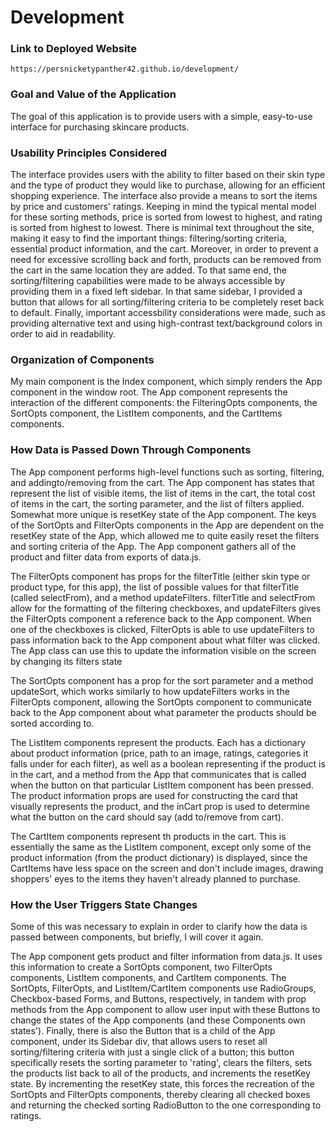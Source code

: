 # Development

### Link to Deployed Website
`https://persnicketypanther42.github.io/development/`

### Goal and Value of the Application
The goal of this application is to provide users with a simple, easy-to-use interface for purchasing skincare products. 

### Usability Principles Considered
The interface provides users with the ability to filter based on their skin type and the type of product they would like to purchase, allowing for an efficient shopping experience. The interface also provide a means to sort the items by price and customers' ratings. Keeping in mind the typical mental model for these sorting methods, price is sorted from lowest to highest, and rating is sorted from highest to lowest. There is minimal text throughout the site, making it easy to find the important things: filtering/sorting criteria, essential product information, and the cart. Moreover, in order to prevent a need for excessive scrolling back and forth, products can be removed from the cart in the same location they are added. To that same end, the sorting/filtering capabilities were made to be always accessible by providing them in a fixed left sidebar. In that same sidebar, I provided a button that allows for all sorting/filtering criteria to be completely reset back to default. Finally, important accessbility considerations were made, such as providing alternative text and using high-contrast text/background colors in order to aid in readability.

### Organization of Components
My main component is the Index component, which simply renders the App component in the window root. The App component represents the interaction of the different components: the FilteringOpts components, the SortOpts component, the ListItem components, and the CartItems components. 

### How Data is Passed Down Through Components

The App component performs high-level functions such as sorting, filtering, and addingto/removing from the cart. The App component has states that represent the list of visible items, the list of items in the cart, the total cost of items in the cart, the sorting parameter, and the list of filters applied. Somewhat more unique is resetKey state of the App component. The keys of the SortOpts and FilterOpts components in the App are dependent on the resetKey state of the App, which allowed me to quite easily reset the filters and sorting criteria of the App. The App component gathers all of the product and filter data from exports of data.js.

The FilterOpts component has props for the filterTitle (either skin type or product type, for this app), the list of possible values for that filterTitle (called selectFrom), and a method updateFilters. filterTitle and selectFrom allow for the formatting of the filtering checkboxes, and updateFilters gives the FilterOpts component a reference back to the App component. When one of the checkboxes is clicked, FilterOpts is able to use updateFilters to pass information back to the App component about what filter was clicked. The App class can use this to update the information visible on the screen by changing its filters state

The SortOpts component has a prop for the sort parameter and a method updateSort, which works similarly to how updateFilters works in the FilterOpts component, allowing the SortOpts component to communicate back to the App component about what parameter the products should be sorted according to.

The ListItem components represent the products. Each has a dictionary about product information (price, path to an image, ratings, categories it falls under for each filter), as well as a boolean representing if the product is in the cart, and a method from the App that communicates that is called when the button on that particular ListItem component has been pressed. The product information props are used for constructing the card that visually represents the product, and the inCart prop is used to determine what the button on the card should say (add to/remove from cart).

The CartItem components represent th products in the cart. This is essentially the same as the ListItem component, except only some of the product information (from the product dictionary) is displayed, since the CartItems have less space on the screen and don't include images, drawing shoppers' eyes to the items they haven't already planned to purchase.

### How the User Triggers State Changes

Some of this was necessary to explain in order to clarify how the data is passed between components, but briefly, I will cover it again.

The App component gets product and filter information from data.js.
It uses this information to create a SortOpts component, two FilterOpts components, ListItem components, and CartItem components. The SortOpts, FilterOpts, and ListItem/CartItem components use RadioGroups, Checkbox-based Forms, and Buttons, respectively, in tandem with prop methods from the App component to allow user input with these Buttons to change the states of the App components (and these Components own states'). Finally, there is also the Button that is a child of the App component, under its Sidebar div, that allows users to reset all sorting/filtering criteria with just a single click of a button; this button specifically resets the sorting parameter to 'rating', clears the filters, sets the products list back to all of the products, and increments the resetKey state. By incrementing the resetKey state, this forces the recreation of the SortOpts and FilterOpts components, thereby clearing all checked boxes and returning the checked sorting RadioButton to the one corresponding to ratings.
